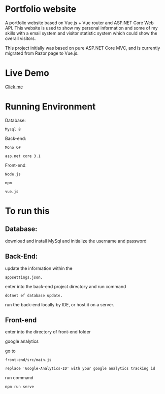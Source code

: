 # Portfolio website

A portfolio website based on Vue.js + Vue router and ASP.NET Core Web API. This website is used to show my personal information and some of my skills with a email system and visitor statistic system which could show the overall visitors. 

This project initially was based on pure ASP.NET Core MVC, and is currently migrated from Razor page to Vue.js.

# Live Demo

[Click me](https://shawnchen.co.nz/)


# Running Environment

Database: 
```
Mysql 8
```
Back-end: 
```
Mono C#
```
```
asp.net core 3.1
```
Front-end: 
```
Node.js
```
```
npm
```
```
vue.js
```
# To run this

## Database: 
download and install MySql and initialize the username and password

## Back-End: 
update the information within the 
```
appsettings.json.
```
enter into the back-end project directory and run command 
```
dotnet ef database update.
```
run the back-end locally by IDE, or host it on a server.

## Front-end
enter into the directory of front-end folder

google analytics

go to 
```
front-end/src/main.js

replace 'Google-Analytics-ID' with your google analytics tracking id
```

run command 
```
npm run serve
```
          



